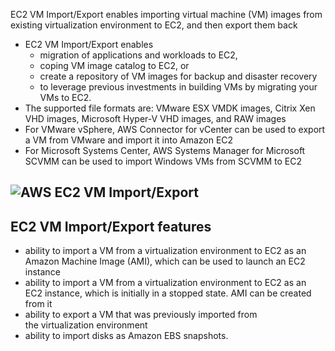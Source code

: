 EC2 VM Import/Export enables importing virtual machine \(VM\) images from existing virtualization environment to EC2, and then export them back

* EC2 VM Import/Export enables
  * migration of applications and workloads to EC2,
  * coping VM image catalog to EC2, or
  * create a repository of VM images for backup and disaster recovery
  * to leverage previous investments in building VMs by migrating your VMs to EC2.
* The supported file formats are: VMware ESX VMDK images, Citrix Xen VHD images, Microsoft Hyper-V VHD images, and RAW images
* For VMware vSphere, AWS Connector for vCenter can be used to export a VM from VMware and import it into Amazon EC2
* For Microsoft Systems Center, AWS Systems Manager for Microsoft SCVMM can be used to import Windows VMs from SCVMM to EC2

## ![](https://i1.wp.com/jayendrapatil.com/wp-content/uploads/2016/11/AWS-EC2-ImportExport.png?resize=656%2C479 "AWS EC2 VM Import/Export")

## EC2 VM Import/Export features

* ability to import a VM from a virtualization environment to EC2 as an Amazon Machine Image \(AMI\), which can be used to launch an EC2 instance
* ability to import a VM from a virtualization environment to EC2 as an EC2 instance, which is initially in a stopped state. AMI can be created from it
* ability to export a VM that was previously imported from the virtualization environment
* ability to import disks as Amazon EBS snapshots.



